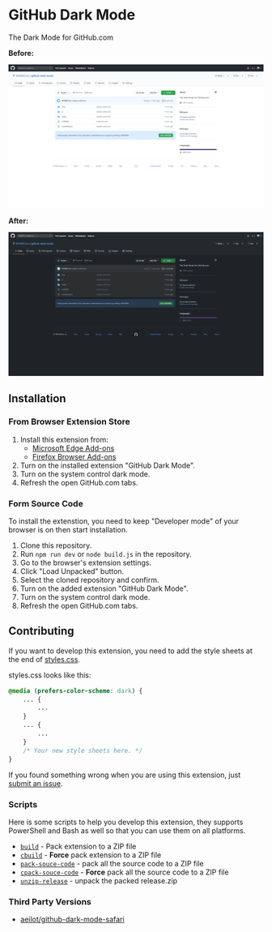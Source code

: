 # GitHub Dark Mode

The Dark Mode for GitHub.com

**Before:**

![The original light theme](./screenshots/screenshot-0.png)

**After:**

![When dark mode is on](./screenshots/screenshot-1.png)

## Installation

### From Browser Extension Store

1. Install this extension from:
    - [Microsoft Edge Add-ons](https://microsoftedge.microsoft.com/addons/detail/mkmlkegjpmlpmdddbibkainphcilpagm)
    - [Firefox Browser Add-ons](https://addons.mozilla.org/addon/github-dark-mode/)
2. Turn on the installed extension "GitHub Dark Mode".
3. Turn on the system control dark mode.
4. Refresh the open GitHub.com tabs.

### Form Source Code

To install the extenstion, you need to keep "Developer mode" of your browser is on then start installation.

1. Clone this repository.
2. Run `npm run dev` or `node build.js` in the repository.
3. Go to the browser's extension settings.
4. Click "Load Unpacked" button.
5. Select the cloned repository and confirm.
6. Turn on the added extension "GitHub Dark Mode".
7. Turn on the system control dark mode.
8. Refresh the open GitHub.com tabs.

## Contributing

If you want to develop this extension, you need to add the style sheets at the end of [styles.css](./styles/styles.css).

styles.css looks like this:

```css
@media (prefers-color-scheme: dark) {
    ... {
        ...
    }
    ... {
        ...
    }
    /* Your new style sheets here. */
}
```

If you found something wrong when you are using this extension, just [submit an issue](https://github.com/MrWillCom/github-dark-mode/issues/new).

### Scripts

Here is some scripts to help you develop this extension, they supports PowerShell and Bash as well so that you can use them on all platforms.

- [`build`](./scripts/build.ps1) - Pack extension to a ZIP file
- [`cbuild`](./scripts/cbuild.ps1) - **Force** pack extension to a ZIP file
- [`pack-souce-code`](./scripts/pack-souce-code.ps1) - pack all the source code to a ZIP file
- [`cpack-souce-code`](./scripts/cpack-souce-code.ps1) - **Force** pack all the source code to a ZIP file
- [`unzip-release`](./scripts/unzip-release.ps1) - unpack the packed release.zip

### Third Party Versions

- [aeilot/github-dark-mode-safari](https://github.com/aeilot/github-dark-mode-safari)
